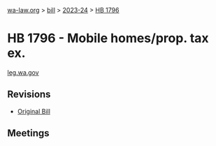 [wa-law.org](/) > [bill](/bill/) > [2023-24](/bill/2023-24/) > [HB 1796](/bill/2023-24/hb/1796/)

# HB 1796 - Mobile homes/prop. tax ex.
[leg.wa.gov](https://app.leg.wa.gov/billsummary?BillNumber=1796&Year=2023&Initiative=false)

## Revisions
* [Original Bill](1/)

## Meetings